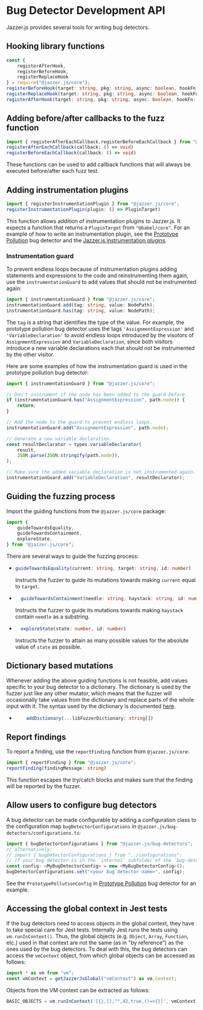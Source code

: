# Bug Detector Development API

Jazzer.js provides several tools for writing bug detectors.

## Hooking library functions

```typescript
const {
    registerAfterHook,
    registerBeforeHook,
    registerReplaceHook
} = require("@jazzer.js/core");
registerBeforeHook(target: string, pkg: string, async: boolean, hookFn: HookFn)
registerReplaceHook(target: string, pkg: string, async: boolean, hookFn: HookFn)
registerAfterHook(target: string, pkg: string, async: boolean, hookFn: HookFn)
```

## Adding before/after callbacks to the fuzz function

```typescript
import { registerAfterEachCallback,registerBeforeEachCallback } from "@jazzer.js/core";
registerAfterEachCallback(callback: () => void)
registerBeforeEachCallback(callback: () => void)
```

These functions can be used to add callback functions that will always be
executed before/after each fuzz test.

## Adding instrumentation plugins

```typescript
import { registerInstrumentationPlugin } from "@jazzer.js/core";
registerInstrumentationPlugin(plugin: () => PluginTarget)
```

This function allows addition of instrumentation plugins to Jazzer.js. It
expects a function that returns a `PluginTarget` from `"@babel/core"`. For an
example of how to write an instrumentation plugin, see the
[Prototype Pollution](internal/prototype-pollution.ts) bug detector and the
[Jazzer.js instrumentation plugins](../instrumentor/plugins/).

### Instrumentation guard

To prevent endless loops because of instrumentation plugins adding statements
and expressions to the code and reinstrumenting them again, use the
`instrumentationGuard` to add values that should not be instrumented again:

```typescript
import { instrumentationGuard } from "@jazzer.js/core";
instrumentationGuard.add(tag: string, value: NodePath);
instrumentationGuard.has(tag: string, value: NodePath);
```

The `tag` is a string that identifies the type of the value. For example, the
prototype pollution bug detector uses the tags `'AssignmentExpression'` and
`'VariableDeclaration'` to avoid endless loops introduced by the visotors of
`AssignmentExpression` and `VariableDeclaration`, since both visitors introduce
a new variable declarations each that should not be instrumented by the other
visitor.

Here are some examples of how the instrumentation guard is used in the prototype
pollution bug detector:

```typescript
import { instrumentationGuard } from "@jazzer.js/core";

// Don't instrument if the node has been added to the guard before.
if (instrumentationGuard.has("AssignmentExpression", path.node)) {
	return;
}

// Add the node to the guard to prevent endless loops.
instrumentationGuard.add("AssignmentExpression", path.node);

// Generate a new variable declaration.
const resultDeclarator = types.variableDeclarator(
	result,
	JSON.parse(JSON.stringify(path.node)),
);

// Make sure the added variable declaration is not instrumented again.
instrumentationGuard.add("VariableDeclaration", resultDeclarator);
```

## Guiding the fuzzing process

Import the guiding functions from the `@jazzer.js/core` package:

```typescript
import {
	guideTowardsEquality,
	guideTowardsContainment,
	exploreState,
} from "@jazzer.js/core";
```

There are several ways to guide the fuzzing process:

- ```typescript
  guideTowardsEquality(current: string, target: string, id: number)
  ```

  Instructs the fuzzer to guide its mutations towards making `current` equal to
  `target`.

- ```typescript
    guideTowardsContainment(needle: string, haystack: string, id: number)
  ```

  Instructs the fuzzer to guide its mutations towards making `haystack` contain
  `needle` as a substring.

- ```typescript
    exploreState(state: number, id: number)
  ```

  Instructs the fuzzer to attain as many possible values for the absolute value
  of `state` as possible.

## Dictionary based mutations

Whenever adding the above guiding functions is not feasible, add values specific
to your bug detector to a dictionary. The dictionary is used by the fuzzer just
like any other mutator, which means that the fuzzer will occasionally take
values from the dictionary and replace parts of the whole input with it. The
syntax used by the dictionary is documented
[here](https://llvm.org/docs/LibFuzzer.html#dictionaries).

- ```typescript
      addDictionary(...libFuzzerDictionary: string[])
  ```

## Report findings

To report a finding, use the `reportFinding` function from `@jazzer.js/core`:

```typescript
import { reportFinding } from "@jazzer.js/core";
reportFinding(findingMessage: string)
```

This function escapes the try/catch blocks and makes sure that the finding will
be reported by the fuzzer.

## Allow users to configure bug detectors

A bug detector can be made configurable by adding a configuration class to the
configuration map `bugDetectorConfigurations` in
`@jazzer.js/bug-detectors/configurations.ts`:

```typescript
import { bugDetectorConfigurations } from "@jazzer.js/bug-detectors";
// alternatively:
// import { bugDetectorConfigurations } from "../configurations";
// if your bug detector is in the `internal` subfolder of the `bug-detectors` package
const config: <MyBugDetectorConfig> = new <MyBugDetectorConfig>();
bugDetectorConfigurations.set("<your bug detector name>", config);
```

See the `PrototypePollutionConfig` in
[Prototype Pollution](internal/prototype-pollution.ts) bug detector for an
example.

## Accessing the global context in Jest tests

If the bug detectors need to access objects in the global context, they have to
take special care for Jest tests. Internally Jest runs the tests using
`vm.runInContext()`. Thus, the global objects (e.g. `Object`, `Array`,
`Function`, etc.) used in that context are not the same (as in "by reference")
as the ones used by the bug detectors. To deal with this, the bug detectors can
access the `vmContext` object, from which global objects can be accessed as
follows:

```typescript
import * as vm from "vm";
const vmContext = getJazzerJsGlobal("vmContext") as vm.Context;
```

Objects from the VM context can be extracted as follows:

```typescript
BASIC_OBJECTS = vm.runInContext('[{},[],"",42,true,()=>{}]', vmContext);
```
